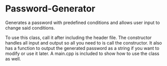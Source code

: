 # Password-Generator
Generates a password with predefined conditions and allows user input to change said conditions.

To use this class, call it after including the header file. The constructor handles all input and output so all you need to is call the constructor. It also has a function to output the generated password as a string if you want to modify or use it later.
A main.cpp is included to show how to use the class as well.
